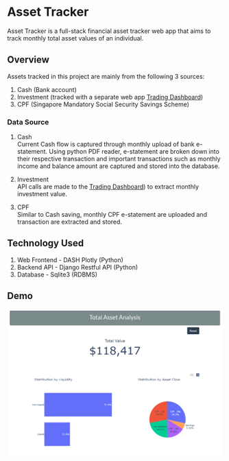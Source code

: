 # Asset Tracker
Asset Tracker is a full-stack financial asset tracker web app that aims to track monthly total asset values of an individual.

## Overview
Assets tracked in this project are mainly from the following 3 sources:
1. Cash (Bank account)
2. Investment (tracked with a separate web app [Trading Dashboard](https://github.com/Benlau93/trading-dashboard))
3. CPF (Singapore Mandatory Social Security Savings Scheme)

### Data Source
1. Cash <br>
Current Cash flow is captured through monthly upload of bank e-statement. Using python PDF reader, e-statement are broken down into their respective transaction and important transactions such as monthly income and balance amount are captured and stored into the database.

2. Investment <br>
API calls are made to the [Trading Dashboard](https://github.com/Benlau93/trading-dashboard)) to extract monthly investment value.

3. CPF <br>
Similar to Cash saving, monthly CPF e-statement are uploaded and transaction are extracted and stored.

## Technology Used
1. Web Frontend - DASH Plotly (Python)
2. Backend API - Django Restful API (Python)
3. Database - Sqlite3 (RDBMS)


## Demo
![Asset Tracker](./img/asset_main.png)